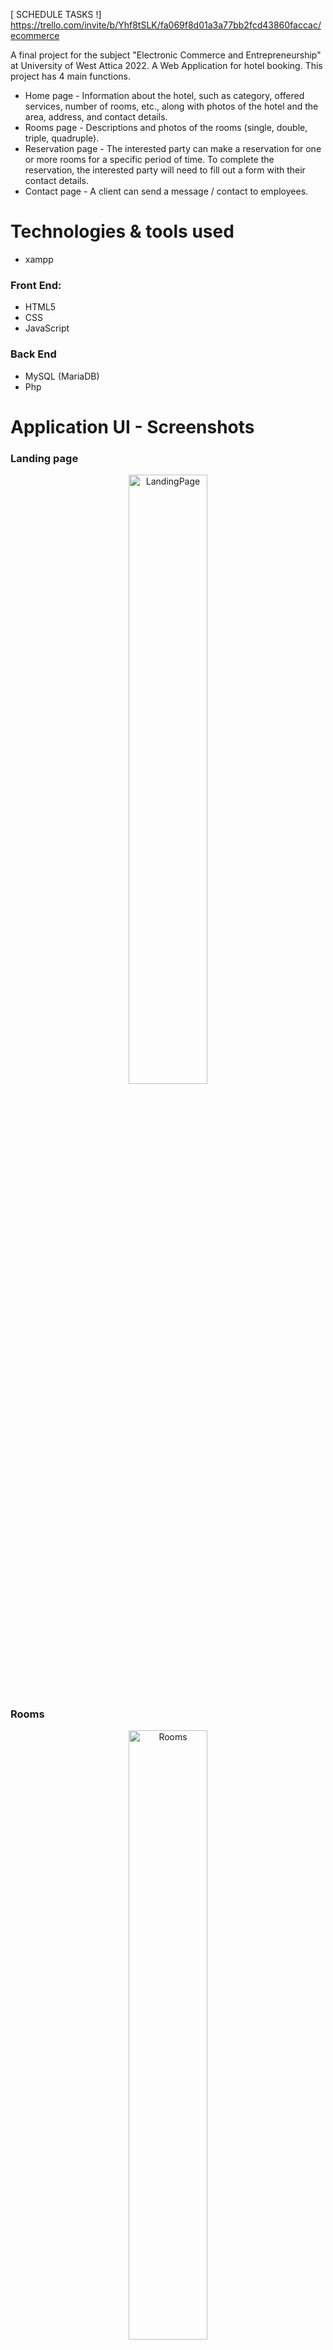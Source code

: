 [ SCHEDULE TASKS !] https://trello.com/invite/b/Yhf8tSLK/fa069f8d01a3a77bb2fcd43860faccac/ecommerce

A final project for the subject "Electronic Commerce and Entrepreneurship" at University of West Attica 2022. A Web Application for hotel booking. This project has 4 main functions.
 
* Home page - Information about the hotel, such as category, offered services, number of rooms, etc., along with photos of the hotel and the area, address, and contact details.
* Rooms page - Descriptions and photos of the rooms (single, double, triple, quadruple).
* Reservation page - The interested party can make a reservation for one or more rooms for a specific period of time. To complete the reservation, the interested party will need to fill out a form with their contact details.
* Contact page - A client can send a message / contact to employees. 


# Technologies & tools used

* xampp

### Front End: 
*	HTML5
*	CSS
* JavaScript

### Back End
*	MySQL (MariaDB)
*	Php 

# Application UI - Screenshots

### Landing page
<p align="center">
<img src="https://user-images.githubusercontent.com/87998374/230991463-313cadbf-07dc-4693-8394-418287426bde.png" alt="LandingPage" width="50%">
</p>

### Rooms
<p align="center">
<img src="https://user-images.githubusercontent.com/87998374/230991553-dc01e277-4e25-4118-a408-ef473b04cad9.png" alt="Rooms" width="50%">
</p>


### Booking

<p align="center">
<img src="https://user-images.githubusercontent.com/87998374/230991656-537d2a6c-2335-4dac-a941-1c8f2041f191.png" alt="Booking01" width="50%">
</p>

<p align="center">
<img src="https://user-images.githubusercontent.com/87998374/230991723-26812f7f-40ae-4a7e-9bfe-810fbee118fb.png" alt="Booking02" width="50%">
</p>

<p align="center">
<img src="https://user-images.githubusercontent.com/87998374/230991744-d627c9df-4872-4551-951c-5e1dd7d66066.png" alt="Booking03" width="50%">
</p>


### Contact form

<p align="center">
<img src="https://user-images.githubusercontent.com/87998374/230991877-cf56d8eb-c4c6-4b7d-893a-d09bb66bd383.png" alt="Contact" width="50%">
</p>


### Login

<p align="center">
<img src="https://user-images.githubusercontent.com/87998374/230991900-5659e1fc-13d8-4d65-bf52-3f83e6516917.png" alt="Login" width="50%">
</p>



### Bookings

<p align="center">
<img src="https://user-images.githubusercontent.com/87998374/230991912-3491c7e6-654d-4271-bc5b-90140297ed2a.png" alt="Bookings" width="50%">
</p>



### Messages

<p align="center">
<img src="https://user-images.githubusercontent.com/87998374/230991925-aa17eb0d-83a0-44a7-a795-87508effc20a.png" alt="Messages" width="50%">
</p>


### Landing page

<p align="center">
<img src="https://user-images.githubusercontent.com/87998374/230991553-dc01e277-4e25-4118-a408-ef473b04cad9.png" alt="Rooms" width="50%">
</p>


[DAY 1]  26-05-22
Front End pages DONE

FIXME NEXT: Add "check availability" 

FIXME NEXT: Add "Login Button" 

[DAY 2] 

Contact Page & Function DONE


# ΤΙ ΜΕΝΕΙ ;; 
1. ΚΡΑΤΗΣΗ
2. ΠΡΟΒΟΛΗ ΚΡΑΤΗΣΕΩΝ 
3. ΠΡΟΒΟΛΗ ΑΙΤΗΜΑΤΩΝ

( Λογικά για να γίνουν αυτά πρέπει να υπάρχουν χρήστες στο web site ) 
# ΠΩΣ ΛΕΙΤΟΥΡΓΕΙ 

1. Κατεβάζεις όλα τα αρχεία 
2. Το τοποθετείς στον κατάλληλο φάκελο: xampp>httdocs>EliteHotel
3. Ενεργοποιείς το xampp ( apache & mysql ) 
4. Στη phpmyadmin κάνεις import το αρχείο database_elite.sql
5. Μετά στον browser: localhost/EliteHotel

ΕΤΟΙΜΟΣ

# ΕΓΓΡΑΦΟ ΤΕΚΜΗΡΙΩΣΗΣ

https://uniwagr-my.sharepoint.com/:w:/g/personal/cs161020_uniwa_gr/EUPIh2V2_LhDiSScSaRLhD8Br4H5c0X4kFVzVx2I82e9xg?e=niA6Rg

1. Open in desktop app

# ΕΚΦΩΝΗΣΗ

https://eclass.uniwa.gr/modules/work/?course=CS141&get=29225&file_type=1
